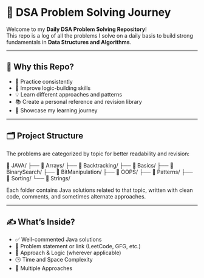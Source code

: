 # 🚀 DSA Problem Solving Journey

Welcome to my **Daily DSA Problem Solving Repository**!  
This repo is a log of all the problems I solve on a daily basis to build strong fundamentals in **Data Structures and Algorithms**.

---

## 📌 Why this Repo?

- 🔁 Practice consistently
- 🧠 Improve logic-building skills
- 💡 Learn different approaches and patterns
- 📚 Create a personal reference and revision library
- 🌱 Showcase my learning journey

---

## 🗂️ Project Structure

The problems are categorized by topic for better readability and revision:

📁 JAVA/
├── 📂 Arrays/
├── 📂 Backtracking/
├── 📂 Basics/
├── 📂 BinarySearch/
├── 📂 BitManipulation/
├── 📂 OOPS/
├── 📂 Patterns/
├── 📂 Sorting/
└── 📂 Strings/



Each folder contains Java solutions related to that topic, written with clean code, comments, and sometimes alternate approaches.

---

## ✍️ What’s Inside?

- ✅ Well-commented Java solutions
- 📌 Problem statement or link (LeetCode, GFG, etc.)
- 🧠 Approach & Logic (wherever applicable)
- 🕒 Time and Space Complexity
- 🔄 Multiple Approaches 